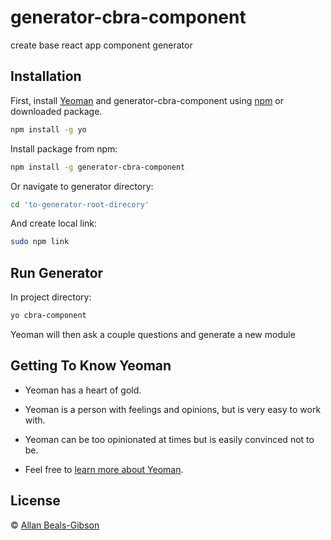 # generator-cbra-component

create base react app component generator

## Installation

First, install [Yeoman](http://yeoman.io) and generator-cbra-component using [npm](https://www.npmjs.com/) or downloaded package.

```bash
npm install -g yo
```

Install package from npm:

```bash
npm install -g generator-cbra-component
```

Or navigate to generator directory:

```bash
cd 'to-generator-root-direcory'
```

And create local link:

```bash
sudo npm link
```

## Run Generator

In project directory:

```bash
yo cbra-component
```

Yeoman will then ask a couple questions and generate a new module

## Getting To Know Yeoman

- Yeoman has a heart of gold.

- Yeoman is a person with feelings and opinions, but is very easy to work with.

- Yeoman can be too opinionated at times but is easily convinced not to be.

- Feel free to [learn more about Yeoman](http://yeoman.io/).

## License

© [Allan Beals-Gibson](ABG)
